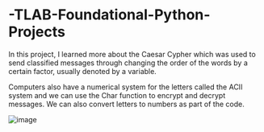 # -TLAB-Foundational-Python-Projects

In this project, I learned more about the Caesar Cypher which was used to send classified messages through changing the order of the words by a certain factor, usually denoted by a variable. 

Computers also have a numerical system for the letters called the ACII system and we can use the Char function to encrypt and decrypt messages. We can also convert letters to numbers as part of the code.

![image](https://github.com/TasnimTara/-TLAB-Foundational-Python-Projects/assets/73401117/fafee738-fcc7-48ba-a06e-7c8e6d6f6941)
